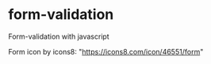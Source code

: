 # form-validation

Form-validation with javascript

Form icon by icons8: "https://icons8.com/icon/46551/form"
